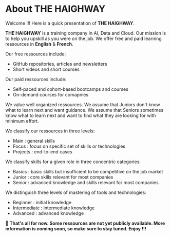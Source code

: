 <!--

**Here are some ideas to get you started:**

🙋‍♀️ A short introduction - what is your organization all about?
🌈 Contribution guidelines - how can the community get involved?
👩‍💻 Useful resources - where can the community find your docs? Is there anything else the community should know?
🍿 Fun facts - what does your team eat for breakfast?
🧙 Remember, you can do mighty things with the power of [Markdown](https://docs.github.com/github/writing-on-github/getting-started-with-writing-and-formatting-on-github/basic-writing-and-formatting-syntax)
-->

# About THE HAIGHWAY

Welcome !!! Here is a quick presentation of **THE HAIGHWAY**.

**THE HAIGHWAY** is a training company in AI, Data and Cloud. Our mission is to help you upskill as you were on the job. We offer free and paid learning ressources in **English** & **French**.

Our free ressources include: 
- GitHub repositories, articles and newsletters
- Short videos and short courses

Our paid ressources include:
- Self-paced and cohort-based bootcamps and courses
- On-demand courses for comapnies

We value well organized ressources. We assume that Juniors don't know what to learn next and want guidance. We assume that Seniors sometimes know what to learn next and want to find what they are looking for with minimum effort. 

We classify our ressources in three levels:
- Main : general skills
- Focus : focus on specific set of skills or technologies
- Projects : end-to-end cases

We classify skills for a given role in three concentric categories:
- Basics : basic skills but insufficient to be competitive on the job market
- Junior : core skills relevant for most companies
- Senior : advanced knowledge and skills relevant for most companies

We distinguish three levels of mastering of tools and technologies:
- Beginner : initial knowledge
- Intermediate : intermediate knowledge
- Advanced : advanced knowledge

🔔 **That's all for now. Some ressources are not yet publicly available. More information is coming soon, so make sure to stay tuned. Enjoy !!!**
